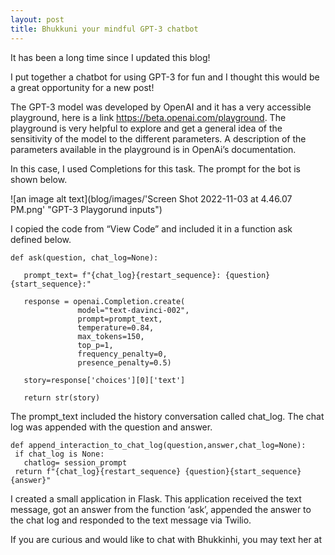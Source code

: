 ```yaml
---
layout: post
title: Bhukkuni your mindful GPT-3 chatbot
---
```



It has been a long time since I updated this blog!

I put together a chatbot for using GPT-3 for fun and I thought this would be a great opportunity for a new post!

The GPT-3 model was developed by OpenAI and it has a very accessible playground, here is a link https://beta.openai.com/playground. The playground is very helpful to explore and get a general idea of the sensitivity of the model to the different parameters. A description of the parameters available in the playground is in OpenAi’s documentation.

In this case, I used Completions for this task. The prompt for the bot is shown below. 


![an image alt text](blog/images/'Screen Shot 2022-11-03 at 4.46.07 PM.png' "GPT-3 Playgorund inputs")
 

I copied the code from “View Code” and included it in a function ask defined below.

```
def ask(question, chat_log=None):

   prompt_text= f"{chat_log}{restart_sequence}: {question}{start_sequence}:"
   
   response = openai.Completion.create(
               model="text-davinci-002",
               prompt=prompt_text,
               temperature=0.84,
               max_tokens=150,
               top_p=1,
               frequency_penalty=0,
               presence_penalty=0.5)
               
   story=response['choices'][0]['text']
   
   return str(story)
   ```

The prompt_text included the history conversation called chat_log. The chat log was appended with the question and answer.

```
def append_interaction_to_chat_log(question,answer,chat_log=None):
 if chat_log is None:
   chatlog= session_prompt
 return f"{chat_log}{restart_sequence} {question}{start_sequence}{answer}"
```
I created a small application in Flask. This application received the text message, got an answer from the function ‘ask’, appended the answer to the chat log and responded to the text message via Twilio.

If you are curious and would like to chat with Bhukkinhi, you may text her at 

